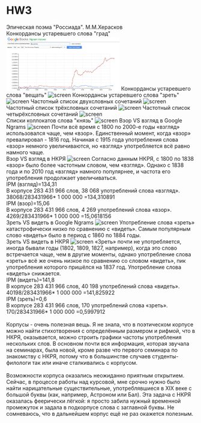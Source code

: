 # HW3
Эпическая поэма "Россиада". М.М.Херасков
<br>
Конкордансы устаревшего слова "град"
<img width="60%" src="Взор&взгляд Google.JPG">
Конкордансы устаревшего слова "вещать"
![screen](https://d.radikal.ru/d35/1904/a5/b0178918109b.jpg)
Конкордансы устаревшего слова "зреть"
![screen](https://a.radikal.ru/a12/1904/9f/a9c05c78740f.jpg)
Частотный список двухсловных сочетаний
![screen](https://d.radikal.ru/d43/1904/5f/66f1ed082799.jpg)
<br>
Частотный список трёхсловных сочетаний
![screen](https://a.radikal.ru/a32/1904/29/4aa3e8467f9c.jpg)
Частотный список четырёхсловных сочетаний
![screen](https://d.radikal.ru/d26/1904/68/bceb29b62c31.jpg)
<br>
Cписки коллокатов слова "князь"
![screen](https://a.radikal.ru/a12/1904/8a/886fdeb6a5b7.jpg)
Взор VS взгляд в Google Ngrams
![screen](http://b.radikal.ru/b23/1904/cc/1586d5adca00.jpg)
Почти всё время с 1800 по 2000-е годы «взгляд» использовался чаще, чем «взор». Единственный момент, когда «взор» превалировал - 1816 год. Начиная с 1915 года употребления слова «взор» немного увеличиваются, но «взгляд» употребляется всё равно намного чаще. 
<br>
Взор VS взгляд в НКРЯ
![screen](https://a.radikal.ru/a36/1904/cc/76081baf4514.jpg)
Согласно данным НКРЯ, с 1800 по 1838 «взор» было более частотным словом, чем «взгляд». Однако с 1838 года и по 2010 год «взгляд» намного популярнее, и частота его употребления продолжает увеличиваться.
<br>
IPM (взгляд)=134,31
<br>
В корпусе 283 431 966 слов, 38 068 употреблений слова «взгляд».
<br>
38068/283431966* 1 000 000 =134,310891
<br>
IPM (взор)=15,06
<br>
В корпусе 283 431 966 слов, 4 269 употреблений слова «взор».
<br>
4269/283431966* 1 000 000 =15,0618156
<br>
Зреть VS видеть в Google Ngrams
![screen](https://b.radikal.ru/b10/1904/82/803aa83382bb.jpg)
Употребление слова «зреть» катастрофически низко по сравнению с «видеть».  Самым популярным слово «видеть» было в период с 1860 по 1884 годы.
<br>
Зреть VS видеть в НКРЯ
![screen](https://a.radikal.ru/a04/1904/17/2c8c948c2d73.jpg)
«Зреть» почти не употребляется, иногда бывали годы (1802, 1809, 1827, например), когда это слово встречается чаще, чем в другие моменты, однако употребление слова «зреть» всё же очень низкое по сравнению со словом «видеть», пик употребления которого пришёлся на 1837 год. Употребление слова «видеть» снижается.
<br>
IPM (видеть)=141,8
<br>
В корпусе 283 431 966 слов, 40 198 употреблений слова «видеть».
<br>
40198/283431966* 1 000 000 =141,825922
<br>
IPM (зреть)=0,6
<br>
В корпусе 283 431 966 слов, 170 употреблений слова «зреть».
<br>
170/283431966* 1 000 000 =0,5997912
<br>
<br>
Корпусы - очень полезная вещь. Я не знала, что в поэтическом корпусе можно найти стихотворения с определённым размером и рифмой, что в НКРЯ, оказывается, можно строить графики частоты употребления нескольких слов. В основном почти вся информация, которая звучала на семинарах, была новой, кроме разве что первого семинара по знакомству с НКРЯ, потому что в большинстве случаев студенты-филологи так или иначе сталкивались с корпусом.
<br>
<br>
Возможности корпуса оказались неожиданно приятным открытием. Сейчас, в процессе работы над курсовой, мне срочно нужно было найти нарицательные существительные, употреблявшиеся в XIX веке с большой буквы (как, например, Астроном или Бал). Эта задача с НКРЯ оказалась феерически лёгкой: я просто забила нужный временной промежуток и задала в подкорпусе слова с заглавной буквы. Не сомневаюсь, что в дальнейшем корпус ещё не раз окажется полезным.
